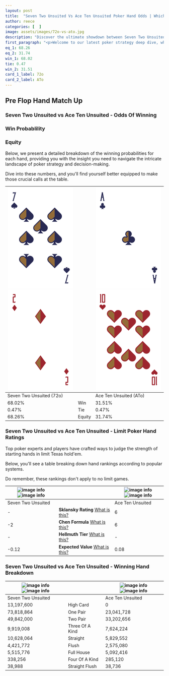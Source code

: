```yaml
---
layout: post
title:  "Seven Two Unsuited Vs Ace Ten Unsuited Poker Hand Odds | Which Is The Better Hand In Poker? A Complete Guide"
author: reece
categories: [  ]
image: assets/images/72o-vs-ato.jpg
description: "Discover the ultimate showdown between Seven Two Unsuited and Ace Ten Unsuited in poker! Uncover the odds, strategies, and scenarios where one hand triumphs over the other. Get ready to up your poker game with this thrilling analysis."
first_paragraph: "<p>Welcome to our latest poker strategy deep dive, where we're pitting two distinct hands against each other in a high-stakes showdown: Seven Two Unsuited vs Ace Ten Unsuited.</p><p>In the dynamic world of poker, every decision counts, and knowing which hand holds the upper hand is key to your success at the table.</p><p>In this article, we'll dissect these two hands, explore the scenarios where one dominates the other, and equip you with the knowledge to make strategic choices that can tip the odds in your favor.</p><p>Get ready to unravel the intriguing dynamics of these poker hands and elevate your game to new heights.</p>"
eq_1: 68.26
eq_2: 31.74
win_1: 68.02
tie: 0.47
win_2: 31.51
card_1_label: 72o
card_2_label: ATo
---
```




[comment]: # (sp0)

## Pre Flop Hand Match Up

<div class="table hand-ratings" markdown="1"> 



### Seven Two Unsuited vs Ace Ten Unsuited - Odds Of Winning


  
<div class="row graphs"> 
<div class="col-lg-6">
    <h3>Win Probablility</h3>
    <canvas id="WinChart"></canvas>
</div>
<div class="col-lg-6">
    <h3>Equity</h3>
    <canvas id="EquityChart"></canvas>
</div>
</div>

  Below, we present a detailed breakdown of the winning probabilities for each hand, providing you with the insight you need to navigate the intricate landscape of poker strategy and decision-making. 

Dive into these numbers, and you'll find yourself better equipped to make those crucial calls at the table.


    
| ![image info](assets/images/hand1/7.png) ![image info](assets/images/hand1/2o.png) |  | ![image info](assets/images/hand2/a.png) ![image info](assets/images/hand2/to.png) |
| -------- | -------- | -------- |
| Seven Two Unsuited (72o) |  | Ace Ten Unsuited (ATo) |
| 68.02% | Win | 31.51% |
| 0.47% | Tie | 0.47% |
| 68.26% | Equity | 31.74% |




[comment]: # (sp1)



### Seven Two Unsuited vs Ace Ten Unsuited - Limit Poker Hand Ratings

Top poker experts and players have crafted ways to judge the strength of starting hands in limit Texas hold'em. 

Below, you'll see a table breaking down hand rankings according to popular systems. 

Do remember, these rankings don't apply to no limit games.


    
| ![image info](https://www.riverpairs.com/assets/images/hand1/7.png) ![image info](https://www.riverpairs.com/assets/images/hand1/2o.png) |  | ![image info](https://www.riverpairs.com/assets/images/hand2/a.png) ![image info](https://www.riverpairs.com/assets/images/hand2/to.png) |
| -------- | -------- | -------- |
| Seven Two Unsuited |  | Ace Ten Unsuited |
| - | **Sklansky Rating** [What is this?](/sklansky-rating-explained) | 6 |
| -2 | **Chen Formula** [What is this?](/chen-formula-explained) | 6 |
| - | **Hellmuth Tier** [What is this?](/Hellmuth-tier-explained) | - |
| -0.12 | **Expected Value** [What is this?](/expected-value-explained) | 0.08 |




[comment]: # (sp2)



### Seven Two Unsuited vs Ace Ten Unsuited - Winning Hand Breakdown


    
| ![image info](https://www.riverpairs.com/assets/images/hand1/7.png) ![image info](https://www.riverpairs.com/assets/images/hand1/2o.png) |  | ![image info](https://www.riverpairs.com/assets/images/hand2/a.png) ![image info](https://www.riverpairs.com/assets/images/hand2/to.png) |
| -------- | -------- | -------- |
| Seven Two Unsuited |  | Ace Ten Unsuited |
| 13,197,600 | High Card | 0 |
| 73,818,864 | One Pair | 23,041,728 |
| 49,842,000 | Two Pair | 33,202,656 |
| 9,919,008 | Three Of A Kind | 7,624,224 |
| 10,628,064 | Straight | 5,829,552 |
| 4,421,772 | Flush | 2,575,080 |
| 5,515,776 | Full House | 5,092,416 |
| 338,256 | Four Of A Kind | 285,120 |
| 38,988 | Straight Flush | 38,736 |




[comment]: # (sp3)



</div>

[comment]: # (sp4)



[comment]: # (sp5)

